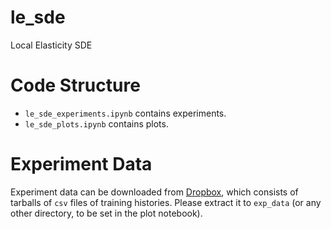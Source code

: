 # le_sde
Local Elasticity SDE

# Code Structure

- ``le_sde_experiments.ipynb`` contains experiments.
- ``le_sde_plots.ipynb`` contains plots.

# Experiment Data

Experiment data can be downloaded from
[Dropbox](https://www.dropbox.com/sh/qjoc3f8vgmrotbi/AAD2gXGy-DyRTiNQgKjEa1mOa?dl=0),
which consists of tarballs of ``csv`` files of training histories.
Please extract it to ``exp_data`` (or any other directory, to be set in the plot notebook).


